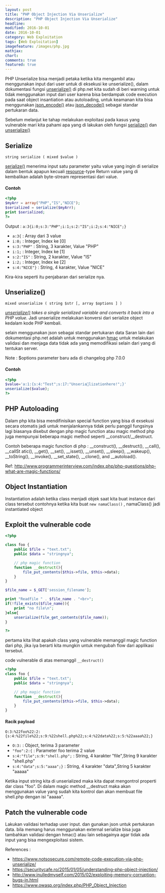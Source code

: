 ```yaml
---
layout: post
title: "PHP Object Injection Via Unserialize"
description: "PHP Object Injection Via Unserialize"
headline: 
modified: 2016-10-01
date: 2016-10-01
category: Web Exploitation
tags: [Web Exploitation]
imagefeature: /images/php.jpg
mathjax: 
chart: 
comments: true
featured: true
---
```


PHP Unserialize bisa menjadi petaka ketika kita mengambil atau menggunakan input
dari user untuk di eksekusi ke unserialize(), dalam dokumentasi fungsi [unserialize()](http://php.net/manual/en/function.unserialize.php) di php.net
kita sudah di beri warning untuk tidak menggunakan input dari user karena bisa
berdampak code execution pada saat object insantiation atau autoloading, untuk keamanan
kita bisa menggunakan [json_encode()](http://php.net/manual/en/function.json-decode.php) atau [json_decode()](http://php.net/manual/en/function.json-encode.php) sebagai standar pertukaran data.

Sebelum melanjut ke tahap melakukan exploitasi pada kasus yang vulnerable mari kita pahami
apa yang di lakukan oleh fungsi [serialize()](http://php.net/manual/en/function.serialize.php) dan [unserialize()](http://php.net/manual/en/function.unserialize.php)


## Serialize

`string serialize ( mixed $value )`

[serialize()](http://php.net/manual/en/function.serialize.php) menerima input satu parameter yaitu
value yang ingin di serialize dalam bentuk apapun kecuali [resource](http://php.net/manual/en/language.types.resource.php)-type
Return value yang di kembalikan adalah byte-stream representasi dari value.

#### Contoh

```php
<?php
$myArr = array("PHP","IS","NICE");
$serialized = serialize($myArr);
print $serialized;
?>
```
Output : `a:3{i:0;s:3:"PHP";i:1;s:2:"IS";i:2;s:4:"NICE";}`

- `a:3{`          : Array dari 3 value
- `i:0;`          : Integer, Index ke [0]
- `s:3:"PHP"`     : String, 3 karakter, Value "PHP"
- `i:1;`          : Integer, Index ke [1]
- `s:2:"IS"`      : String, 2 karakter, Value "IS"
- `i:2;`          : Integer, Index ke [2]
- `s:4:"NICE"}`   : String, 4 karakter, Value "NICE"

Kira-kira seperti itu penjabaran dari serialize nya.

## Unserialize()

`mixed unserialize ( string $str [, array $options ] )`

*[unserialize()](http://php.net/manual/en/function.unserialize.php)  takes a single serialized variable and converts it back into a PHP value.*
Jadi unserialize melakukan konversi dari serialize object kedalam kode PHP kembali.

selain menggunakan json sebagai standar pertukaran data Saran lain dari dokumentasi 
php.net adalah untuk menggunakan [hmac](http://php.net/manual/en/function.hash-hmac.php)
untuk melakukan validasi dan menjaga data tidak ada yang memodifikasi selain dari yang di tentukan server.

Note : $options parameter baru ada di changelog php 7.0.0

#### Contoh

```php
<?php
$value='a:1:{s:4:"Test";s:17:"Unserializationhere!";}'
unserialize($value);
?>
```

## PHP Autoloading

Dalam php kita bisa mendifinisikan special function yang bisa di exsekusi secara otomatis
jadi untuk menjalankannya tidak perlu panggil fungsinya lagi biasanya disebut dengan php magic function atau magic method
php juga mempunyai beberapa magic method seperti __construct/__destruct.

Contoh beberapa magic function di php : __construct(), __destruct(), __call(), __callSt
atic(), __get(), __set(), __isset(), __unset(), __sleep(), __wakeup(), __toString(), __invoke(), __set_state(), __clone(), and __autoload().


Ref: http://www.programmerinterview.com/index.php/php-questions/php-what-are-magic-functions/


## Object Instantiation

Instantiation adalah ketika class menjadi objek saat kita buat instance dari class tersebut
contohnya ketika kita buat `new namaClass()` , namaClass() jadi instantiated object

## Exploit the vulnerable code

```php
<?php

class foo {
	public $file = "text.txt";
	public $data = "stringnya";

	// php magic function
	function __destruct(){
		file_put_contents($this->file, $this->data);
	}
}

$file_name = $_GET['session_filename'];

print "Readfile " . $file_name . "<br>";
if(!file_exists($file_name)){
	print "no file\n";
}else{
	unserialize(file_get_contents($file_name));
}

?>
```

pertama kita lihat apakah class yang vulnerable memanggil magic function dari php, 
jika iya berarti kita mungkin untuk mengubah flow dari applikasi tersebut.

code vulnerable di atas memanggil `__destruct()`

```php
<?php
class foo {
	public $file = "text.txt";
	public $data = "stringnya";

	// php magic function
	function __destruct(){
		file_put_contents($this->file, $this->data);
	}
}

```

#### Racik payload

`O:3:%22foo%22:2:{s:4:%22file%22;s:9:%22shell.php%22;s:4:%22data%22;s:5:%22aaaa%22;}`

- `O:3:`                            : Object, terima 3 parameter
- `"foo":2:{`                       : Parameter foo terima 2 value
- `s:4:"file";s:9:"shell.php";`     : String, 4 karakter "file",String 9 karakter "shell.php" 
- `s:4:"data";s:5:"aaaa";}`         : String, 4 karakter "data",String 5 karakter "aaaaa" 

Ketika input string kita di unserialized maka kita dapat mengontrol properti dar class "foo".
Di dalam magic method __destruct maka akan menggunakan
value yang sudah kita kontrol dan akan membuat file shell.php dengan isi "aaaaa".


## Patch the vulnerable code

Lakukan validasi terhadap user input. dan gunakan json untuk pertukaran data.
bila memang harus menggunakan external serialize bisa juga tambahkan validasi dengan hmac()
atau lain sebagainya agar tidak ada input yang bisa mengexploitasi sistem.



References : 

- https://www.notsosecure.com/remote-code-execution-via-php-unserialize/
- https://securitycafe.ro/2015/01/05/understanding-php-object-injection/
- http://www.inulledmyself.com/2015/02/exploiting-memory-corruption-bugs-in.html
- https://www.owasp.org/index.php/PHP_Object_Injection